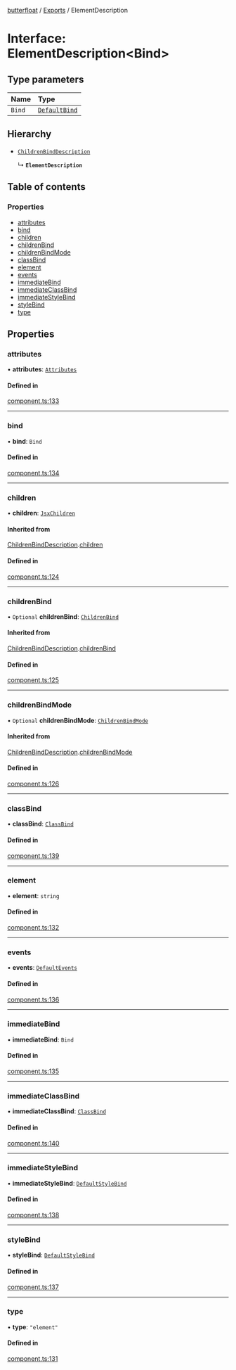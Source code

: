 [butterfloat](../README.md) / [Exports](../modules.md) / ElementDescription

# Interface: ElementDescription\<Bind\>

## Type parameters

| Name | Type |
| :------ | :------ |
| `Bind` | [`DefaultBind`](../modules.md#defaultbind) |

## Hierarchy

- [`ChildrenBindDescription`](ChildrenBindDescription.md)

  ↳ **`ElementDescription`**

## Table of contents

### Properties

- [attributes](ElementDescription.md#attributes)
- [bind](ElementDescription.md#bind)
- [children](ElementDescription.md#children)
- [childrenBind](ElementDescription.md#childrenbind)
- [childrenBindMode](ElementDescription.md#childrenbindmode)
- [classBind](ElementDescription.md#classbind)
- [element](ElementDescription.md#element)
- [events](ElementDescription.md#events)
- [immediateBind](ElementDescription.md#immediatebind)
- [immediateClassBind](ElementDescription.md#immediateclassbind)
- [immediateStyleBind](ElementDescription.md#immediatestylebind)
- [styleBind](ElementDescription.md#stylebind)
- [type](ElementDescription.md#type)

## Properties

### attributes

• **attributes**: [`Attributes`](../modules.md#attributes)

#### Defined in

[component.ts:133](https://github.com/WorldMaker/butterfloat/blob/d39706f/component.ts#L133)

___

### bind

• **bind**: `Bind`

#### Defined in

[component.ts:134](https://github.com/WorldMaker/butterfloat/blob/d39706f/component.ts#L134)

___

### children

• **children**: [`JsxChildren`](../modules.md#jsxchildren)

#### Inherited from

[ChildrenBindDescription](ChildrenBindDescription.md).[children](ChildrenBindDescription.md#children)

#### Defined in

[component.ts:124](https://github.com/WorldMaker/butterfloat/blob/d39706f/component.ts#L124)

___

### childrenBind

• `Optional` **childrenBind**: [`ChildrenBind`](../modules.md#childrenbind)

#### Inherited from

[ChildrenBindDescription](ChildrenBindDescription.md).[childrenBind](ChildrenBindDescription.md#childrenbind)

#### Defined in

[component.ts:125](https://github.com/WorldMaker/butterfloat/blob/d39706f/component.ts#L125)

___

### childrenBindMode

• `Optional` **childrenBindMode**: [`ChildrenBindMode`](../modules.md#childrenbindmode)

#### Inherited from

[ChildrenBindDescription](ChildrenBindDescription.md).[childrenBindMode](ChildrenBindDescription.md#childrenbindmode)

#### Defined in

[component.ts:126](https://github.com/WorldMaker/butterfloat/blob/d39706f/component.ts#L126)

___

### classBind

• **classBind**: [`ClassBind`](../modules.md#classbind)

#### Defined in

[component.ts:139](https://github.com/WorldMaker/butterfloat/blob/d39706f/component.ts#L139)

___

### element

• **element**: `string`

#### Defined in

[component.ts:132](https://github.com/WorldMaker/butterfloat/blob/d39706f/component.ts#L132)

___

### events

• **events**: [`DefaultEvents`](../modules.md#defaultevents)

#### Defined in

[component.ts:136](https://github.com/WorldMaker/butterfloat/blob/d39706f/component.ts#L136)

___

### immediateBind

• **immediateBind**: `Bind`

#### Defined in

[component.ts:135](https://github.com/WorldMaker/butterfloat/blob/d39706f/component.ts#L135)

___

### immediateClassBind

• **immediateClassBind**: [`ClassBind`](../modules.md#classbind)

#### Defined in

[component.ts:140](https://github.com/WorldMaker/butterfloat/blob/d39706f/component.ts#L140)

___

### immediateStyleBind

• **immediateStyleBind**: [`DefaultStyleBind`](../modules.md#defaultstylebind)

#### Defined in

[component.ts:138](https://github.com/WorldMaker/butterfloat/blob/d39706f/component.ts#L138)

___

### styleBind

• **styleBind**: [`DefaultStyleBind`](../modules.md#defaultstylebind)

#### Defined in

[component.ts:137](https://github.com/WorldMaker/butterfloat/blob/d39706f/component.ts#L137)

___

### type

• **type**: ``"element"``

#### Defined in

[component.ts:131](https://github.com/WorldMaker/butterfloat/blob/d39706f/component.ts#L131)
